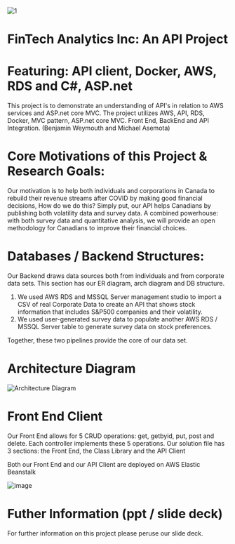  ![1](https://user-images.githubusercontent.com/47256041/168893936-0486efd2-d285-4ad9-9253-760aa4517be1.png)


# FinTech Analytics Inc: An API Project
# Featuring: API client, Docker, AWS, RDS and C#, ASP.net
This project is to demonstrate an understanding of API's in relation to AWS services and ASP.net core MVC. The project utilizes AWS, API, RDS, Docker, MVC pattern, ASP.net core MVC. Front End, BackEnd and API Integration. (Benjamin Weymouth and Michael Asemota) 

# Core Motivations of this Project & Research Goals: 

Our motivation is to help both individuals and corporations in Canada to rebuild their revenue streams after COVID by making good financial decisions,
How do we do this? Simply put, our API helps Canadians by publishing both volatility data and survey data. A combined powerhouse: with both survey data and quantitative analysis, we will provide an open methodology for Canadians to improve their financial choices. 

# Databases / Backend Structures: 

Our Backend draws data sources both from individuals and from corporate data sets. This section has our ER diagram, arch diagram and DB structure. 

1) We used AWS RDS and MSSQL Server management studio to import a CSV of real Corporate Data to create an API that shows stock information that includes S&P500 companies and their volatility. 
2) We used user-generated survey data to populate another AWS RDS / MSSQL Server table to generate survey data on stock preferences. 

Together, these two pipelines provide the core of our data set. 
 
# Architecture Diagram 

![Architecture Diagram](https://user-images.githubusercontent.com/47256041/168895166-a71a2d00-ac03-4fd4-a533-04c2283f5495.png)

# Front End Client

Our Front End allows for 5 CRUD operations: get, getbyid, put, post and delete. Each controller implements these 5 operations. 
Our solution file has 3 sections: the Front End, the Class Library and the API Client 

Both our Front End and our API Client are deployed on AWS Elastic Beanstalk 

![image](https://user-images.githubusercontent.com/47256041/168895843-e2db81b6-8b61-403e-b444-a752de5cc643.png)
 
# Futher Information (ppt / slide deck) 

For further information on this project please peruse our slide deck. 



